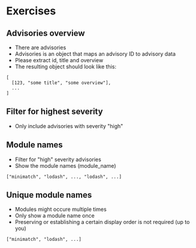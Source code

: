 
# Exercises

## Advisories overview

- There are advisories
- Advisories is an object that maps an advisory ID to advisory data
- Please extract id, title and overview
- The resulting object should look like this:

```
[
  [123, "some title", "some overview"],
  ...
]
```

## Filter for highest severity

- Only include advisories with severity "high"


## Module names

- Filter for "high" severity advisories
- Show the module names (module_name)

```
["minimatch", "lodash", ..., "lodash", ...]
```


## Unique module names

- Modules might occure multiple times
- Only show a module name once
- Preserving or establishing a certain display order is not required (up to you)

```
["minimatch", "lodash", ...]
```
